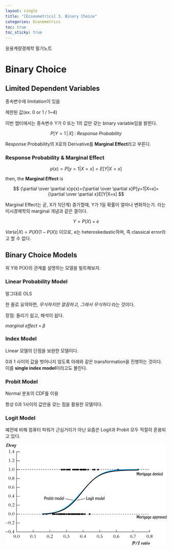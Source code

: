 ```yaml
---
layout: single
title: "[Econometrics] 3. Binary Choice"
categories: Econometrics
toc: true
toc_sticky: true
---
```


응용계량경제학 필기노트



# Binary Choice



## Limited Dependent Variables

종속변수에 limitation이 있음

제한된 값(ex. 0 or 1 / 1~4)

이번 챕터에서는 종속변수 Y가 0 또는 1의 값만 갖는 binary variable임을 밝힌다.


$$
P[Y=1\,|\,X] \;:\; Response\; Probability
$$


Response Probability의 X로의 Derivative를 **Marginal Effect**라고 부른다.



### Response Probability & Marginal Effect


$$
p(x)=P[y=1|X=x]=E[Y|X=x]
$$

then, the **Marginal Effect** is



$$
{\partial \over \partial x}p(x)={\partial \over \partial x}P[y=1|X=x]={\partial \over \partial x}E[Y|X=x]
$$



Marginal Effect는 곧, X가 1(단계) 증가할때, Y가 1일 확률이 얼마나 변화하는가. 라는 미시경제학의 marginal 개념과 같은 결이다.



$$
Y=P(X)+e
$$



$Var(e|X)=P(X)(1-P(X))$ 이므로, e는 heteroskedastic하며, 즉 classical error라고 할 수 없다.



## Binary Choice Models

위 Y와 P(X)의 관계를 설명하는 모델을 빌트해보자.



### Linear Probability Model

말그대로 OLS

한 줄로 요약하면, *무식하지만 깔끔하고, 그래서 무식하다* 라는 것이다.



장점: 돌리기 쉽고, 해석이 쉽다.

$marginal\; effect\; =\; \beta$



### Index Model

Linear 모델의 단점을 보완한 모델이다.

0과 1 사이의 값을 벗어나지 않도록 아래와 같은 transformation을 진행하는 것이다. 이를 **single index model**이라고도 불린다.









### Probit Model

Normal 분포의 CDF를 이용

항상 0과 1사이의 값만을 갖는 점을 활용한 모델이다.





### Logit Model

예전에 비해 컴퓨터 파워가 근심거리가 아닌 요즘은 Logit과 Probit 모두 적절히 혼용되고 있다.



![image-20220326213333520](../../assets/images/2022-03-26-econometrics_3/image-20220326213333520.png)










